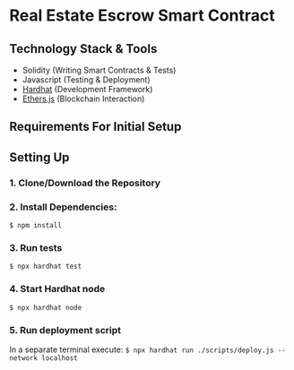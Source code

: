 # Real Estate Escrow Smart Contract

## Technology Stack & Tools

- Solidity (Writing Smart Contracts & Tests)
- Javascript (Testing & Deployment)
- [Hardhat](https://hardhat.org/) (Development Framework)
- [Ethers.js](https://docs.ethers.io/v5/) (Blockchain Interaction)


## Requirements For Initial Setup

## Setting Up
### 1. Clone/Download the Repository

### 2. Install Dependencies:
`$ npm install`

### 3. Run tests
`$ npx hardhat test`

### 4. Start Hardhat node
`$ npx hardhat node`

### 5. Run deployment script
In a separate terminal execute:
`$ npx hardhat run ./scripts/deploy.js --network localhost`
